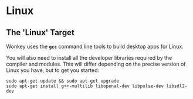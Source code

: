 
# Linux

## The 'Linux' Target

Wonkey uses the **`gcc`** command line tools to build desktop apps for Linux.

You will also need to install all the developer libraries required by the compiler and modules. This will differ depending on the precise version of Linux you have, but to get you started:

```
sudo apt-get update && sudo apt-get upgrade
sudo apt-get install g++-multilib libopenal-dev libpulse-dev libsdl2-dev
```
